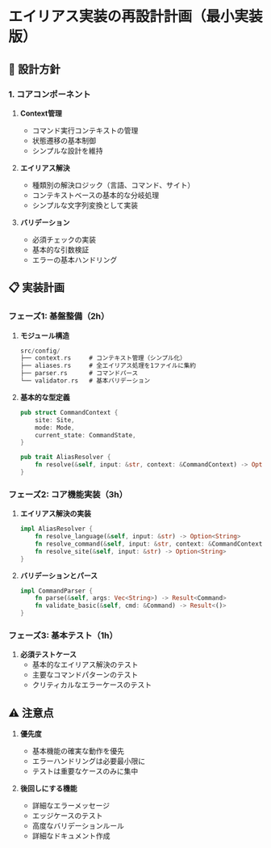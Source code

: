 # エイリアス実装の再設計計画（最小実装版）

## 🎯 設計方針

### 1. コアコンポーネント
1. **Context管理**
   - コマンド実行コンテキストの管理
   - 状態遷移の基本制御
   - シンプルな設計を維持

2. **エイリアス解決**
   - 種類別の解決ロジック（言語、コマンド、サイト）
   - コンテキストベースの基本的な分岐処理
   - シンプルな文字列変換として実装

3. **バリデーション**
   - 必須チェックの実装
   - 基本的な引数検証
   - エラーの基本ハンドリング

## 📋 実装計画

### フェーズ1: 基盤整備（2h）
1. **モジュール構造**
   ```rust
   src/config/
   ├── context.rs     # コンテキスト管理（シンプル化）
   ├── aliases.rs     # 全エイリアス処理を1ファイルに集約
   ├── parser.rs      # コマンドパース
   └── validator.rs   # 基本バリデーション
   ```

2. **基本的な型定義**
   ```rust
   pub struct CommandContext {
       site: Site,
       mode: Mode,
       current_state: CommandState,
   }

   pub trait AliasResolver {
       fn resolve(&self, input: &str, context: &CommandContext) -> Option<String>;
   }
   ```

### フェーズ2: コア機能実装（3h）
1. **エイリアス解決の実装**
   ```rust
   impl AliasResolver {
       fn resolve_language(&self, input: &str) -> Option<String>
       fn resolve_command(&self, input: &str, context: &CommandContext) -> Option<String>
       fn resolve_site(&self, input: &str) -> Option<String>
   }
   ```

2. **バリデーションとパース**
   ```rust
   impl CommandParser {
       fn parse(&self, args: Vec<String>) -> Result<Command>
       fn validate_basic(&self, cmd: &Command) -> Result<()>
   }
   ```

### フェーズ3: 基本テスト（1h）
1. **必須テストケース**
   - 基本的なエイリアス解決のテスト
   - 主要なコマンドパターンのテスト
   - クリティカルなエラーケースのテスト

## ⚠️ 注意点

1. **優先度**
   - 基本機能の確実な動作を優先
   - エラーハンドリングは必要最小限に
   - テストは重要なケースのみに集中

2. **後回しにする機能**
   - 詳細なエラーメッセージ
   - エッジケースのテスト
   - 高度なバリデーションルール
   - 詳細なドキュメント作成
